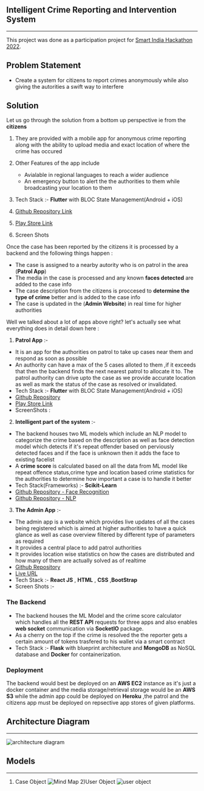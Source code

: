 ## Intelligent Crime Reporting and Intervention System 
---
This project was done as a participation project for [Smart India Hackathon 2022](sih.gov.in).

## Problem Statement
- Create a system for citizens to report crimes anonymously while also giving the autorities a swift way to interfere

## Solution
Let us go through the solution from a bottom up perspective ie from the **citizens**
1) They are provided with a mobile app for anonymous crime reporting along with the ability to upload media and exact location of where the crime has occured 

2) Other Features of the app include
    - Avialable in regional languages to reach a wider audience 
    - An emergency button to alert the the authorities to them while broadcasting your location to them 
 3) Tech Stack :- **Flutter** with BLOC State Management(Android + iOS) 
 
 4) [Github Repository Link](https://github.com/srikharshashi/citizensapp)
 
 5) [Play Store Link]()
 
 6) Screen Shots

Once the case has been reported by the citizens it is processed by a backend and the following things happen :
- The case is assigned to a nearby autority who is on patrol in the area (**Patrol App**) 
- The media in the case is processed and any known **faces detected** are added to the case info
- The case description from the citizens is proccesed to **determine the type of crime** better and is added to the case info
- The case is updated in the (**Admin Website**) in real time for higher authorities   

 
Well we talked about a lot of apps above right? let's actually see what everything does in detail down here :

1) **Patrol App** :-
- It is an app for the authorities on patrol to take up cases near them and respond as soon as possible 
- An authority can have a max of the 5 cases alloted to them ,if it exceeds that then the backend finds the next nearest patrol to allocate it to. The patrol authority can drive upto the case as we provide accurate location as well as mark the status of the case as resolved or invalidated.
- Tech Stack :- **Flutter** with BLOC State Management(Android + iOS)  
- [Github Repository](https://github.com/srikharshashi/authoritiesapp)
- [Play Store Link]()
- ScreenShots : 


2) **Intelligent part of the system** :-
- The backend houses two ML models which include an NLP model to categorize the crime based on the description as well as face detection model which detects if it's repeat offender based on perviously detected faces and if the face is unknown then it adds the face to existing facelist 
- A **crime score** is calculated based on all the data from ML model like repeat offence status,crime type and location based crime statistics for the authorities to determine how important a case is to handle it better 
- Tech Stack(Frameworks) :- **Scikit-Learn** 
- [Github Repository - Face Recognition]()
- [Github Repository - NLP]()


3) **The Admin App** :-
- The admin app is a website which provides live updates of all the cases being registered which is aimed at higher authorities to have a quick glance as well as case overview filtered by different type of parameters as required 
- It provides a central place to add patrol authorities 
- It provides location wise statistics on how the cases are distributed and how many of them are actually solved as of realtime
- [Github Repository](https://github.com/sravangvm/Sih-Admin)
- [Live URL]()
- Tech Stack :- **React JS** , **HTML** , **CSS** ,**BootStrap**
- Screen Shots :-  


###  The Backend
- The backend houses the ML Model and the crime score calculator which handles all the **REST API** requests for three apps and also enables **web socket** communication via **SocketIO** package.
- As a cherry on the top if the crime is resolved the the reporter gets a certain amount of tokens trasfered to his wallet via a smart contract 
- Tech Stack :- **Flask** with blueprint architecture and **MongoDB** as NoSQL database and **Docker** for containerization.


### Deployment
The backend would best be deployed on an **AWS EC2** instance as it's just a docker container and the media storage/retrieval storage would be an **AWS S3** while the admin app could be deployed on **Heroku** ,the patrol and the citizens app must be deployed on repsective app stores of given platforms. 


## Architecture Diagram
---

![architecture diagram](https://user-images.githubusercontent.com/37980605/177811524-5eb56862-0ea7-4c6c-8d29-a30cae75da2e.jpg)


## Models 
----
1) Case Object 
![Mind Map](https://user-images.githubusercontent.com/37980605/177813396-fd94af69-5be0-4a02-b300-897aa2e61a8b.jpg)
2)User Object
![user object](https://user-images.githubusercontent.com/37980605/177813683-b99103f5-6ca1-4ef0-9d5b-9144657898af.jpg)
